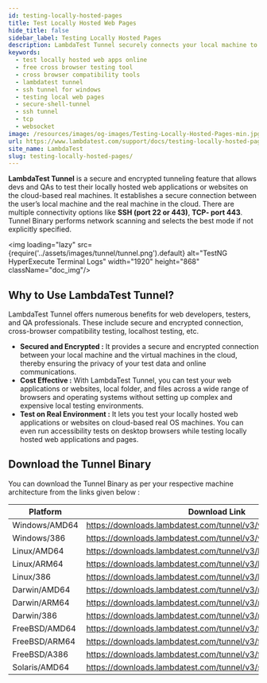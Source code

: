 ```yaml
---
id: testing-locally-hosted-pages
title: Test Locally Hosted Web Pages
hide_title: false
sidebar_label: Testing Locally Hosted Pages
description: LambdaTest Tunnel securely connects your local machine to cloud-based real devices for testing locally hosted web apps, with multiple connectivity options like SSH and TCP.
keywords:
  - test locally hosted web apps online
  - free cross browser testing tool
  - cross browser compatibility tools
  - lambdatest tunnel
  - ssh tunnel for windows
  - testing local web pages
  - secure-shell-tunnel
  - ssh tunnel
  - tcp
  - websocket
image: /resources/images/og-images/Testing-Locally-Hosted-Pages-min.jpg
url: https://www.lambdatest.com/support/docs/testing-locally-hosted-pages/
site_name: LambdaTest
slug: testing-locally-hosted-pages/
---
```


<script type="application/ld+json"
      dangerouslySetInnerHTML={{ __html: JSON.stringify({
       "@context": "https://schema.org",
        "@type": "BreadcrumbList",
        "itemListElement": [{
          "@type": "ListItem",
          "position": 1,
          "name": "LambdaTest",
          "item": "https://www.lambdatest.com"
        },{
          "@type": "ListItem",
          "position": 2,
          "name": "Support",
          "item": "https://www.lambdatest.com/support/docs/"
        },{
          "@type": "ListItem",
          "position": 3,
          "name": "Docker Tunnel",
          "item": "https://www.lambdatest.com/support/docs/testing-locally-hosted-pages/"
        }]
      })
    }}
></script>
**LambdaTest Tunnel** is a secure and encrypted tunneling feature that allows devs and QAs to test their locally hosted web applications or websites on the cloud-based real machines. It establishes a secure connection between the user’s local machine and the real machine in the cloud. There are multiple connectivity options like **SSH (port 22 or 443)**, **TCP- port 443**. Tunnel Binary performs network scanning and selects the best mode if not explicitly specified.

<img loading="lazy" src={require('../assets/images/tunnel/tunnel.png').default} alt="TestNG HyperExecute Terminal Logs"  width="1920" height="868" className="doc_img"/>

## Why to Use LambdaTest Tunnel?

LambdaTest Tunnel offers numerous benefits for web developers, testers, and QA professionals. These include secure and encrypted connection, cross-browser compatibility testing, localhost testing, etc.

- **Secured and Encrypted :** It provides a secure and encrypted connection between your local machine and the virtual machines in the cloud, thereby ensuring the privacy of your test data and online communications.
- **Cost Effective :** With LambdaTest Tunnel, you can test your web applications or websites, local folder, and files across a wide range of browsers and operating systems without setting up complex and expensive local testing environments.
- **Test on Real Environment :** It lets you test your locally hosted web applications or websites on cloud-based real OS machines. You can even run accessibility tests on desktop browsers while testing locally hosted web applications and pages.

## Download the Tunnel Binary
You can download the Tunnel Binary as per your respective machine architecture from the links given below :

| Platform | Download Link |
|----------|---------------|
| Windows/AMD64 | https://downloads.lambdatest.com/tunnel/v3/windows/amd64/LT.exe |
| Windows/386 | https://downloads.lambdatest.com/tunnel/v3/windows/386/LT.exe | 
| Linux/AMD64 | https://downloads.lambdatest.com/tunnel/v3/linux/amd64/LT |
| Linux/ARM64 | https://downloads.lambdatest.com/tunnel/v3/linux/arm64/LT |
| Linux/386 | https://downloads.lambdatest.com/tunnel/v3/linux/386/LT |
| Darwin/AMD64 | https://downloads.lambdatest.com/tunnel/v3/mac/amd64/LT |
| Darwin/ARM64 | https://downloads.lambdatest.com/tunnel/v3/mac/arm64/LT |
| Darwin/386 | https://downloads.lambdatest.com/tunnel/v3/mac/386/LT |
| FreeBSD/AMD64 | https://downloads.lambdatest.com/tunnel/v3/freebsd/amd64/LT |
| FreeBSD/ARM64 | https://downloads.lambdatest.com/tunnel/v3/freebsd/arm64/LT| 
| FreeBSD/A386 | https://downloads.lambdatest.com/tunnel/v3/freebsd/386/LT |
| Solaris/AMD64 | https://downloads.lambdatest.com/tunnel/v3/solaris/amd64/LT |

